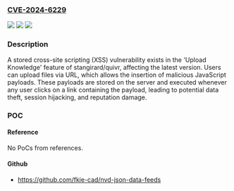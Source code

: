 ### [CVE-2024-6229](https://cve.mitre.org/cgi-bin/cvename.cgi?name=CVE-2024-6229)
![](https://img.shields.io/static/v1?label=Product&message=stangirard%2Fquivr&color=blue)
![](https://img.shields.io/static/v1?label=Version&message=unspecified%3C%3D%20latest%20&color=brighgreen)
![](https://img.shields.io/static/v1?label=Vulnerability&message=CWE-79%20Improper%20Neutralization%20of%20Input%20During%20Web%20Page%20Generation%20('Cross-site%20Scripting')&color=brighgreen)

### Description

A stored cross-site scripting (XSS) vulnerability exists in the 'Upload Knowledge' feature of stangirard/quivr, affecting the latest version. Users can upload files via URL, which allows the insertion of malicious JavaScript payloads. These payloads are stored on the server and executed whenever any user clicks on a link containing the payload, leading to potential data theft, session hijacking, and reputation damage.

### POC

#### Reference
No PoCs from references.

#### Github
- https://github.com/fkie-cad/nvd-json-data-feeds

